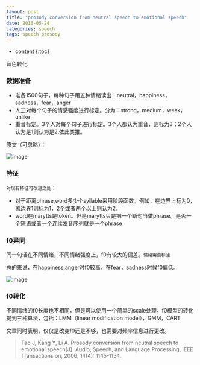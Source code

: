 ```yaml
---
layout: post
title: "prosody conversion from neutral speech to emotional speech"
date: 2016-05-24
categories: speech
tags: speech prosody
---
```

* content
{:toc}

音色转化


###  数据准备
* 准备1500句子，每种句子用五种情绪读出：neutral，happiness，sadness，fear，anger
* 人工对每个句子的情感强度进行标定。分为：strong，medium，weak，unlike
* 重音标定。3个人对每个句子进行标定。3个人都认为重音，则标为3；2个人认为是1则认为是2,依此类推。

原文（可忽略）：

![image](http://vsooda.github.io/assets/prosody/data_record.png)

### 特征
`对现有特征可改进之处`：

* 对于距离phrase,word多少个syllable采用阶段函数。例如，在边界上标为0，离边界1则标为1，2个或者两个以上则认为2.
* word在marytts是token。但是marytts只是把一个断句当做phrase。是否一个短语或者一个连续发音序列就是一个phrase

### f0异同

同一句话在不同情绪，不同情绪强度上，f0有较大的偏差。`情绪需要标注`

总的来说，在happiness,anger时f0较高，在fear，sadness时候f0偏低。

![image](http://vsooda.github.io/assets/prosody/prosody_f0.png)

### f0转化
不同情绪的f0长度也不相同，但是可以使用一个简单的scale处理。f0模型的转化提到三种算法，包括：LMM（linear modification model），GMM，CART

文章同时表明，仅仅是改变f0还是不够，也需要对频率信息进行更改。

>  Tao J, Kang Y, Li A. Prosody conversion from neutral speech to emotional speech[J]. Audio, Speech, and Language Processing, IEEE Transactions on, 2006, 14(4): 1145-1154.

